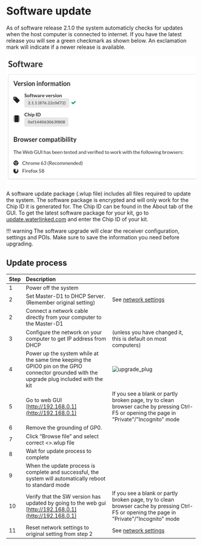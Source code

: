 # Software update

As of software release 2.1.0 the system automaticly checks for updates when the host computer is connected to internet. If you have the latest release you will see a green checkmark as shown below. An exclamation mark will indicate if a newer release is available. 

![sw_version](../../img/sw_version.png)

A software update package (.wlup file) includes all files required to update the system. The software package is encrypted and will only work for the Chip ID it is generated for. The Chip ID can be found in the About tab of the GUI. To get the latest software package for your kit, go to [update.waterlinked.com](http://update.waterlinked.com) and enter the Chip ID of your kit.

!!! warning
    The software upgrade will clear the receiver configuration, settings and POIs. Make sure to save the information you need before upgrading.

## Update process

| Step | Description          |                      |
| -    | :------------------- | :------------------- |
| 1    | Power off the system |  |
| 2    | Set Master-D1 to DHCP Server. (Remember original setting) | See [network settings](../hardware.md) |
| 2    | Connect a network cable directly from your computer to the Master-D1 | |
| 3    | Configure the network on your computer to get IP address from DHCP  | (unless you have changed it, this is default on most computers) |
| 4    | Power up the system while at the same time keeping the GPIO0 pin on the GPIO connector grounded with the upgrade plug included with the kit | ![upgrade_plug](../../img/upgrade_plug.jpg) |
| 5    | Go to web GUI [http://192.168.0.1](http://192.168.0.1) | If you see a blank or partly broken page, try to clean browser cache by pressing Ctrl-F5 or opening the page in "Private"/"Incognito" mode |
| 6    | Remove the grounding of GP0. |  |
| 7    | Click “Browse file” and select correct <>.wlup file |  |
| 8    | Wait for update process to complete |  |
| 9    | When the update process is complete and successful, the system will automatically reboot to standard mode |  |
| 10   | Verify that the SW version has updated by going to the web gui [http://192.168.0.1](http://192.168.0.1) | If you see a blank or partly broken page, try to clean browser cache by pressing Ctrl-F5 or opening the page in "Private"/"Incognito" mode |
| 11   | Reset network settings to original setting from step 2 | See [network settings](../hardware.md) |
